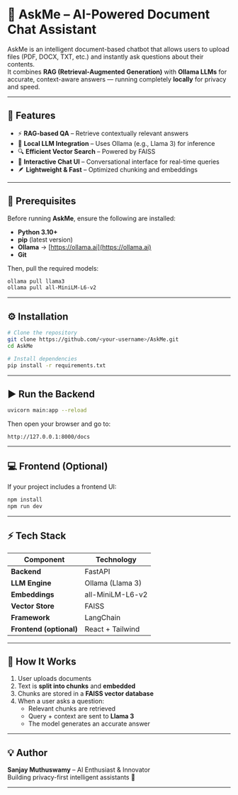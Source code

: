 # 🧠 AskMe – AI-Powered Document Chat Assistant

AskMe is an intelligent document-based chatbot that allows users to upload files (PDF, DOCX, TXT, etc.) and instantly ask questions about their contents.  
It combines **RAG (Retrieval-Augmented Generation)** with **Ollama LLMs** for accurate, context-aware answers — running completely **locally** for privacy and speed.

---

## 🚀 Features

- ⚡ **RAG-based QA** – Retrieve contextually relevant answers  
- 🧠 **Local LLM Integration** – Uses Ollama (e.g., Llama 3) for inference  
- 🔍 **Efficient Vector Search** – Powered by FAISS  
- 💬 **Interactive Chat UI** – Conversational interface for real-time queries  
- 🪶 **Lightweight & Fast** – Optimized chunking and embeddings  

---

## 🧰 Prerequisites

Before running **AskMe**, ensure the following are installed:

- **Python 3.10+**
- **pip** (latest version)
- **Ollama** → [https://ollama.ai](https://ollama.ai)
- **Git**

Then, pull the required models:

```bash
ollama pull llama3
ollama pull all-MiniLM-L6-v2
```

---

## ⚙️ Installation

```bash
# Clone the repository
git clone https://github.com/<your-username>/AskMe.git
cd AskMe

# Install dependencies
pip install -r requirements.txt
```

---

## ▶️ Run the Backend

```bash
uvicorn main:app --reload
```

Then open your browser and go to:

```
http://127.0.0.1:8000/docs
```

---

## 💻 Frontend (Optional)

If your project includes a frontend UI:

```bash
npm install
npm run dev
```

---

## ⚡ Tech Stack

| Component | Technology |
|------------|-------------|
| **Backend** | FastAPI |
| **LLM Engine** | Ollama (Llama 3) |
| **Embeddings** | all-MiniLM-L6-v2 |
| **Vector Store** | FAISS |
| **Framework** | LangChain |
| **Frontend (optional)** | React + Tailwind |

---

## 🧩 How It Works

1. User uploads documents  
2. Text is **split into chunks** and **embedded**  
3. Chunks are stored in a **FAISS vector database**  
4. When a user asks a question:  
   - Relevant chunks are retrieved  
   - Query + context are sent to **Llama 3**  
   - The model generates an accurate answer  

---

## 💡 Author

**Sanjay Muthuswamy** – AI Enthusiast & Innovator  
Building privacy-first intelligent assistants 🧠

---
